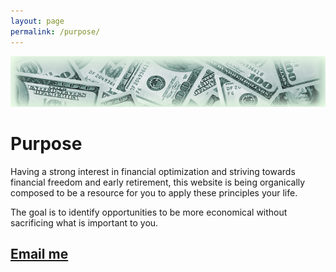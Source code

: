 ```yaml
---
layout: page
permalink: /purpose/
---
```


![Show me the Money](/images/Moneybanner.png "Show me the Money Screenshot")

# Purpose

Having a strong interest in financial optimization and striving towards financial freedom and early retirement, this website is being organically composed to be a resource for you to apply these principles your life.

The goal is to identify opportunities to be more economical without sacrificing what is important to you.



## [Email me](mailto:contact@frugaldime.com)
